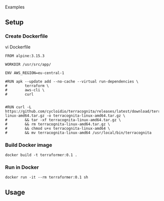 Examples

## Setup

### Create Dockerfile

vi Dockerfile
```
FROM alpine:3.15.3

WORKDIR /usr/src/app/

ENV AWS_REGION=eu-central-1

#RUN apk --update add --no-cache --virtual run-dependencies \
#        terraform \
#        aws-cli \
#        curl


#RUN curl -L https://github.com/cycloidio/terracognita/releases/latest/download/terracognita-linux-amd64.tar.gz -o terracognita-linux-amd64.tar.gz \
#        && tar -xf terracognita-linux-amd64.tar.gz \
#        && rm terracognita-linux-amd64.tar.gz \
#        && chmod u+x terracognita-linux-amd64 \
#        && mv terracognita-linux-amd64 /usr/local/bin/terracognita
```



### Build Docker image

```
docker build -t terraformer:0.1 .
```

### Run in Docker

```
docker run -it --rm terraformer:0.1 sh
```




## Usage
